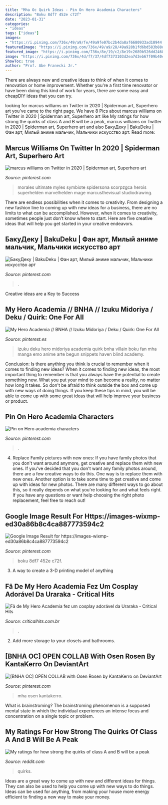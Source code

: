 ```yaml
---
title: "Mha Oc Quirk Ideas - Pin On Hero Academia Characters"
description: "Boku 8df7 452e c72f"
date: "2023-01-31"
categories:
- "ideas"
tags: ["ideas"]
images:
- "https://i.pinimg.com/736x/49/a9/fe/49a9fe07bc2b4da8af6680933ad18944.jpg"
featuredImage: "https://i.pinimg.com/736x/49/a9/28/49a928b1fd6bd583b88d3c494bd7e0a7.jpg"
featured_image: "https://i.pinimg.com/736x/8e/19/c2/8e19c2689b526dd24684d171cf2ff63c.jpg"
image: "https://i.pinimg.com/736x/4d/f7/37/4df7373103d2ea7d3eb67f09b40cf45f.jpg"
ShowToc: true
author: "Prof. Abe Franecki Jr."
---
```



There are always new and creative ideas to think of when it comes to renovation or home improvement. Whether you're a first time renovator or have been doing this kind of work for years, there are some easy and cheapDIY ideas that you can try.

	

		
looking for marcus williams on Twitter in 2020 | Spiderman art, Superhero art you've came to the right page. We have 8 Pics about marcus williams on Twitter in 2020 | Spiderman art, Superhero art like My ratings for how strong the quirks of class A and B will be a peak, marcus williams on Twitter in 2020 | Spiderman art, Superhero art and also БакуДеку | BakuDeku | Фан арт, Милый аниме мальчик, Мальчики искусство арт. Read more:
		
    
## Marcus Williams On Twitter In 2020 | Spiderman Art, Superhero Art

<img loading=lazy src="https://i.pinimg.com/736x/49/a9/28/49a928b1fd6bd583b88d3c494bd7e0a7.jpg" onerror="this.onerror=null;this.src='https://tse4.mm.bing.net/th?id=OIP.nnsf4WKvaYj9OTR9qPV93AHaLc&amp;pid=15.1';" alt="marcus williams on Twitter in 2020 | Spiderman art, Superhero art">

_Source: pinterest.com_

>morales ultimate myles symbiote spidersona scorpzgca herois superhelden marvelhelden mage marcusthevisual studiodrawing. 

	

There are endless possibilities when it comes to creativity. From designing a new fashion line to coming up with new ideas for a business, there are no limits to what can be accomplished. However, when it comes to creativity, sometimes people just don’t know where to start. Here are five creative ideas that will help you get started in your creative endeavors.

    
## БакуДеку | BakuDeku | Фан арт, Милый аниме мальчик, Мальчики искусство арт

<img loading=lazy src="https://i.pinimg.com/736x/4b/f6/e5/4bf6e5928b1da377ba0c219f6d3233d6.jpg" onerror="this.onerror=null;this.src='https://tse2.mm.bing.net/th?id=OIP.3vVyV5PuHuNaPOnj9zZmdQHaFS&amp;pid=15.1';" alt="БакуДеку | BakuDeku | Фан арт, Милый аниме мальчик, Мальчики искусство арт">

_Source: pinterest.com_

>. 

	

Creative ideas are a Key to Success

    
## My Hero Academia // BNHA // Izuku Midoriya / Deku / Quirk: One For All

<img loading=lazy src="https://i.pinimg.com/736x/49/a9/fe/49a9fe07bc2b4da8af6680933ad18944.jpg" onerror="this.onerror=null;this.src='https://tse2.mm.bing.net/th?id=OIP.UKNZOK4emQZ6agBaJhJfjgHaGD&amp;pid=15.1';" alt="My Hero Academia // BNHA // Izuku Midoriya / Deku / Quirk: One For All">

_Source: pinterest.es_

>izuku deku hero midoriya academia quirk bnha villain boku fan mha manga emo anime arte begun snippets haven blind academy. 

	

Conclusion: Is there anything you think is crucial to remember when it comes to finding new ideas?
When it comes to finding new ideas, the most important thing to remember is that you always have the potential to create something new. What you put your mind to can become a reality, no matter how long it takes. So don't be afraid to think outside the box and come up with new ways of doing things. If you keep these tips in mind, you will be able to come up with some great ideas that will help improve your business or product.

    
## Pin On Hero Academia Characters

<img loading=lazy src="https://i.pinimg.com/736x/80/87/5c/80875c8531503f0959d708556ae9d8b0.jpg" onerror="this.onerror=null;this.src='https://tse1.mm.bing.net/th?id=OIP.c862_9_TGKvb-oSLGWssbAHaK2&amp;pid=15.1';" alt="Pin on Hero academia characters">

_Source: pinterest.com_

>. 

	

4. Replace Family pictures with new ones: If you have family photos that you don't want around anymore, get creative and replace them with new ones.
If you've decided that you don't want any family photos around, there are a few creative ways to do this. One way is to replace them with new ones. Another option is to take some time to get creative and come up with ideas for new photos. There are many different ways to go about this, so it really depends on what you're looking for and what feels right. If you have any questions or want help choosing the right photo replacement, feel free to reach out!

    
## Google Image Result For Https://images-wixmp-ed30a86b8c4ca887773594c2

<img loading=lazy src="https://i.pinimg.com/736x/8e/19/c2/8e19c2689b526dd24684d171cf2ff63c.jpg" onerror="this.onerror=null;this.src='https://tse2.mm.bing.net/th?id=OIP.ArmKW9HcZ6UzYBcYAvpuDAHaEC&amp;pid=15.1';" alt="Google Image Result for https://images-wixmp-ed30a86b8c4ca887773594c2">

_Source: pinterest.com_

>boku 8df7 452e c72f. 

	

3. A way to create a 3-D printing model of anything 

    
## Fã De My Hero Academia Fez Um Cosplay Adorável Da Uraraka - Critical Hits

<img loading=lazy src="https://criticalhits.com.br/wp-content/uploads/2021/07/ochaco-uraraka.jpg" onerror="this.onerror=null;this.src='https://tse1.mm.bing.net/th?id=OIP.7AP8b5HLExh8BkqIByhjKwHaEK&amp;pid=15.1';" alt="Fã de My Hero Academia fez um cosplay adorável da Uraraka - Critical Hits">

_Source: criticalhits.com.br_

>. 

	

2. Add more storage to your closets and bathrooms.

    
## [BNHA OC] OPEN COLLAB With Osen Rosen By KantaKerro On DeviantArt

<img loading=lazy src="https://i.pinimg.com/736x/4d/f7/37/4df7373103d2ea7d3eb67f09b40cf45f.jpg" onerror="this.onerror=null;this.src='https://tse4.mm.bing.net/th?id=OIP.LjEHBTEgA-06ZCVqn_nsbQHaJw&amp;pid=15.1';" alt="[BNHA OC] OPEN COLLAB with Osen Rosen by KantaKerro on DeviantArt">

_Source: pinterest.com_

>mha osen kantakerro. 

	

What is brainstroming?
The brainstroming phenomenon is a supposed mental state in which the individual experiences an intense focus and concentration on a single topic or problem.

    
## My Ratings For How Strong The Quirks Of Class A And B Will Be A Peak

<img loading=lazy src="https://preview.redd.it/7x3noa0i23u01.png?auto=webp&amp;s=b91a78da2c8b90d0d625802a20039a10f6c5ee8e" onerror="this.onerror=null;this.src='https://tse2.mm.bing.net/th?id=OIP.BAwexQiLe-kvWu_RGsDOgAHaEJ&amp;pid=15.1';" alt="My ratings for how strong the quirks of class A and B will be a peak">

_Source: reddit.com_

>quirks. 

	

Ideas are a great way to come up with new and different ideas for things. They can also be used to help you come up with new ways to do things. Ideas can be used for anything, from making your house more energy efficient to finding a new way to make your money.

